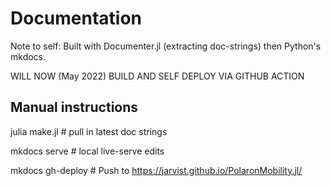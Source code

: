 # Documentation

Note to self: Built with Documenter.jl (extracting doc-strings) then Python's mkdocs.

WILL NOW (May 2022) BUILD AND SELF DEPLOY VIA GITHUB ACTION

## Manual instructions

julia make.jl # pull in latest doc strings

mkdocs serve # local live-serve edits

mkdocs gh-deploy # Push to https://jarvist.github.io/PolaronMobility.jl/


